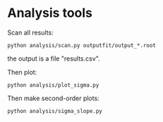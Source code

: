 Analysis tools
====


Scan all results:

    python analysis/scan.py outputfit/output_*.root
    
the output is a file "results.csv".
    
Then plot:

    python analysis/plot_sigma.py

Then make second-order plots:

    python analysis/sigma_slope.py
